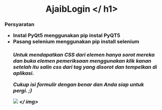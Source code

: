 # <h1 align = "center"> AjaibLogin </ h1>
<h3> Persyaratan </ h3>
<ul type = "square">
  <li> Instal PyQt5 menggunakan <b> pip instal PyQT5 </ b> </ li>
  <li> Pasang selenium menggunakan <b> pip install selenium </ b> </ li>
</ ul>
<h5> Untuk mendapatkan CSS dari elemen hanya sorot mereka dan buka elemen pemeriksaan menggunakan klik kanan setelah itu salin css dari tag yang disorot dan tempelkan di aplikasi. </ h5>
<p> Cukup isi formulir dengan benar dan Anda siap untuk pergi. ;) </ p>

<br>  

<img src = "https://ratansingh98.github.io/assets/images/Hack-IT.png"> </ img>
